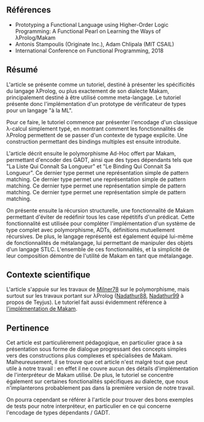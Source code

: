 ## Références

* Prototyping a Functional Language using Higher-Order Logic Programming: A Functional Pearl on Learning the Ways of λProlog/Makam
* Antonis Stampoulis (Originate Inc.), Adam Chlipala (MIT CSAIL)
* International Conference on Functional Programming, 2018

## Résumé

L'article se présente comme un tutoriel, destiné à présenter les spécificités du langage λProlog, ou plus exactement de son dialecte Makam, principalement destiné à être utilisé comme meta-langage. Le tutoriel présente donc l'implémentation d'un prototype de vérificateur de types pour un langage "à la ML".

Pour ce faire, le tutoriel commence par présenter l'encodage d'un classique λ-calcul simplement typé, en montrant comment les fonctionnalités de λProlog permettent de se passer d'un contexte de typage explicite. Une construction permettant des bindings multiples est ensuite introduite.

L'article décrit ensuite le polymorphisme Ad-Hoc offert par Makam, permettant d'encoder des GADT, ainsi que des types dépendants tels que "La Liste Qui Connaît Sa Longueur" et "Le Binding Qui Connait Sa Longueur". Ce dernier type permet une représentation simple de pattern matching. Ce dernier type permet une représentation simple de pattern matching. Ce dernier type permet une représentation simple de pattern matching. Ce dernier type permet une représentation simple de pattern matching.

On présente ensuite la récursion structurelle, une fonctionnalité de Makam permettant d'éviter de redéfinir tous les case répétitifs d'un prédicat. Cette fonctionnalité est utilisée pour compléter l'implémentation d'un système de type complet avec polymorphisme, ADTs, définitions mutuellement récursives. De plus, le langage représenté est également équipé lui-même de fonctionnalités de métalangage, lui permettant de manipuler des objets d'un langage STLC. L'ensemble de ces fonctionnalités, et la simplicité de leur composition démontre de l'utilité de Makam en tant que métalangage.

## Contexte scientifique

L'article s'appuie sur les travaux de [Milner78](https://www.sciencedirect.com/science/article/pii/0022000078900144) sur le polymorphisme, mais surtout sur les travaux portant sur λProlog ([Nadathur88](https://repository.upenn.edu/cgi/viewcontent.cgi?article=1627&context=cis_reports), [Nadathur99](https://www-users.cs.umn.edu/~ngopalan/papers/teyjus.pdf) à propos de Teyjus). Le tutoriel fait aussi évidemment référence à [l'implémentation de Makam](https://github.com/astampoulis/makam).

## Pertinence

Cet article est particulièrement pédagogique, en particulier grace à sa présentation sous forme de dialogue progressant des concepts simples vers des constructions plus complexes et spécialisées de Makam. Malheureusement, il se trouve que cet article n'est malgré tout que peut utile à notre travail : en effet il ne couvre aucun des détails d'implémentation de l'interpréteur de Makam utilisé. De plus, le tutoriel se concentre également sur certaines fonctionalités spécifiques au dialecte, que nous n'implanterons probablement pas dans la première version de notre travail.

On pourra cependant se référer à l'article pour trouver des bons exemples de tests pour notre interpréteur, en particulier en ce qui concerne l'encodage de types dépendants / GADT.
